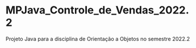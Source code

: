 # MPJava_Controle_de_Vendas_2022.2
Projeto Java para a disciplina de Orientação a Objetos no semestre 2022.2
